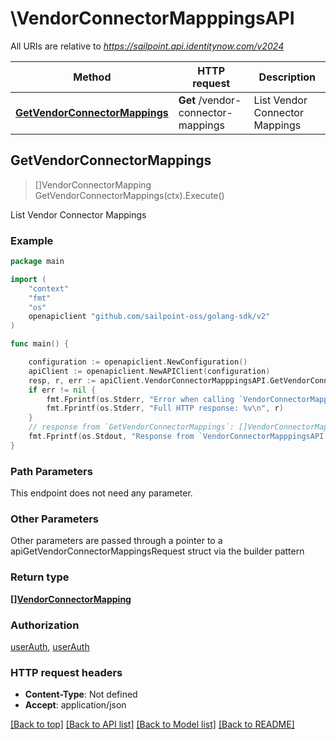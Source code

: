 # \VendorConnectorMapppingsAPI

All URIs are relative to *https://sailpoint.api.identitynow.com/v2024*

Method | HTTP request | Description
------------- | ------------- | -------------
[**GetVendorConnectorMappings**](VendorConnectorMapppingsAPI.md#GetVendorConnectorMappings) | **Get** /vendor-connector-mappings | List Vendor Connector Mappings



## GetVendorConnectorMappings

> []VendorConnectorMapping GetVendorConnectorMappings(ctx).Execute()

List Vendor Connector Mappings



### Example

```go
package main

import (
	"context"
	"fmt"
	"os"
	openapiclient "github.com/sailpoint-oss/golang-sdk/v2"
)

func main() {

	configuration := openapiclient.NewConfiguration()
	apiClient := openapiclient.NewAPIClient(configuration)
	resp, r, err := apiClient.VendorConnectorMapppingsAPI.GetVendorConnectorMappings(context.Background()).Execute()
	if err != nil {
		fmt.Fprintf(os.Stderr, "Error when calling `VendorConnectorMapppingsAPI.GetVendorConnectorMappings``: %v\n", err)
		fmt.Fprintf(os.Stderr, "Full HTTP response: %v\n", r)
	}
	// response from `GetVendorConnectorMappings`: []VendorConnectorMapping
	fmt.Fprintf(os.Stdout, "Response from `VendorConnectorMapppingsAPI.GetVendorConnectorMappings`: %v\n", resp)
}
```

### Path Parameters

This endpoint does not need any parameter.

### Other Parameters

Other parameters are passed through a pointer to a apiGetVendorConnectorMappingsRequest struct via the builder pattern


### Return type

[**[]VendorConnectorMapping**](VendorConnectorMapping.md)

### Authorization

[userAuth](../README.md#userAuth), [userAuth](../README.md#userAuth)

### HTTP request headers

- **Content-Type**: Not defined
- **Accept**: application/json

[[Back to top]](#) [[Back to API list]](../README.md#documentation-for-api-endpoints)
[[Back to Model list]](../README.md#documentation-for-models)
[[Back to README]](../README.md)

